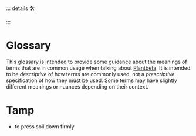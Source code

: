 ::: details 🛠



:::

# Glossary

This glossary is intended to provide some guidance about the meanings of terms that are in common usage when talking about [Plantbeta](/guide/What/WhatPlantbeta). It is intended to be *descriptive* of how terms are commonly used, not a *prescriptive* specification of how they must be used. Some terms may have slightly different meanings or nuances depending on their context.



# Tamp

- to press soil down firmly